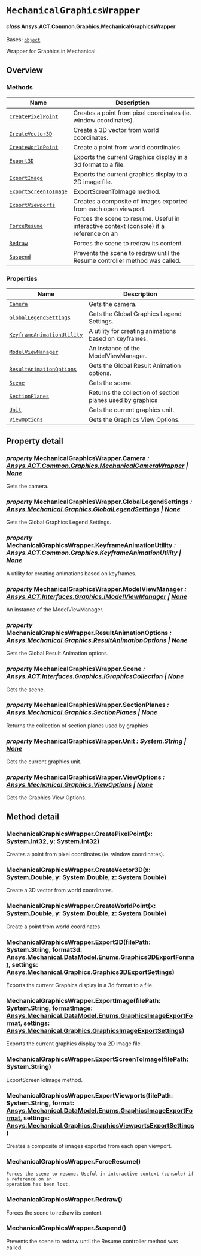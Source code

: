 # `MechanicalGraphicsWrapper`

<a id="ansys.mechanical.stubs.v241.Ansys.ACT.Common.Graphics.MechanicalGraphicsWrapper"></a>

#### *class* Ansys.ACT.Common.Graphics.MechanicalGraphicsWrapper

Bases: [`object`](https://docs.python.org/3/library/functions.html#object)

Wrapper for Graphics in Mechanical.

<!-- !! processed by numpydoc !! -->

<a id="overview"></a>

## Overview

### Methods

| Name | Description |
|-------------------------------------------------------------------------|------------------------------------------------------------------------------------------|
| [`CreatePixelPoint`](#MechanicalGraphicsWrapper.CreatePixelPoint)       | Creates a point from pixel coordinates (ie. window coordinates).                         |
| [`CreateVector3D`](#MechanicalGraphicsWrapper.CreateVector3D)           | Create a 3D vector from world coordinates.                                               |
| [`CreateWorldPoint`](#MechanicalGraphicsWrapper.CreateWorldPoint)       | Create a point from world coordinates.                                                   |
| [`Export3D`](#MechanicalGraphicsWrapper.Export3D)                       | Exports the current Graphics display in a 3d format to a file.                           |
| [`ExportImage`](#MechanicalGraphicsWrapper.ExportImage)                 | Exports the current graphics display to a 2D image file.                                 |
| [`ExportScreenToImage`](#MechanicalGraphicsWrapper.ExportScreenToImage) | ExportScreenToImage method.                                                              |
| [`ExportViewports`](#MechanicalGraphicsWrapper.ExportViewports)         | Creates a composite of images exported from each open viewport.                          |
| [`ForceResume`](#MechanicalGraphicsWrapper.ForceResume)                 | Forces the scene to resume. Useful in interactive context (console) if a reference on an |
| [`Redraw`](#MechanicalGraphicsWrapper.Redraw)                           | Forces the scene to redraw its content.                                                  |
| [`Suspend`](#MechanicalGraphicsWrapper.Suspend)                         | Prevents the scene to redraw until the Resume controller method was called.              |

### Properties

| Name | Description |
|-----------------------------------------------------------------------------------|-----------------------------------------------------------|
| [`Camera`](#MechanicalGraphicsWrapper.Camera)                                     | Gets the camera.                                          |
| [`GlobalLegendSettings`](#MechanicalGraphicsWrapper.GlobalLegendSettings)         | Gets the Global Graphics Legend Settings.                 |
| [`KeyframeAnimationUtility`](#MechanicalGraphicsWrapper.KeyframeAnimationUtility) | A utility for creating animations based on keyframes.     |
| [`ModelViewManager`](#MechanicalGraphicsWrapper.ModelViewManager)                 | An instance of the ModelViewManager.                      |
| [`ResultAnimationOptions`](#MechanicalGraphicsWrapper.ResultAnimationOptions)     | Gets the Global Result Animation options.                 |
| [`Scene`](#MechanicalGraphicsWrapper.Scene)                                       | Gets the scene.                                           |
| [`SectionPlanes`](#MechanicalGraphicsWrapper.SectionPlanes)                       | Returns the collection of section planes used by graphics |
| [`Unit`](#MechanicalGraphicsWrapper.Unit)                                         | Gets the current graphics unit.                           |
| [`ViewOptions`](#MechanicalGraphicsWrapper.ViewOptions)                           | Gets the Graphics View Options.                           |

<a id="property-detail"></a>

## Property detail

<a id="MechanicalGraphicsWrapper.Camera"></a>

### *property* MechanicalGraphicsWrapper.Camera *: [Ansys.ACT.Common.Graphics.MechanicalCameraWrapper](../../../../../v242/Ansys/ACT/Common/Graphics/MechanicalCameraWrapper.md#ansys.mechanical.stubs.v242.Ansys.ACT.Common.Graphics.MechanicalCameraWrapper) | [None](https://docs.python.org/3/library/constants.html#None)*

Gets the camera.

<!-- !! processed by numpydoc !! -->

<a id="MechanicalGraphicsWrapper.GlobalLegendSettings"></a>

### *property* MechanicalGraphicsWrapper.GlobalLegendSettings *: [Ansys.Mechanical.Graphics.GlobalLegendSettings](../../../../../v242/Ansys/Mechanical/Graphics/GlobalLegendSettings.md#ansys.mechanical.stubs.v242.Ansys.Mechanical.Graphics.GlobalLegendSettings) | [None](https://docs.python.org/3/library/constants.html#None)*

Gets the Global Graphics Legend Settings.

<!-- !! processed by numpydoc !! -->

<a id="MechanicalGraphicsWrapper.KeyframeAnimationUtility"></a>

### *property* MechanicalGraphicsWrapper.KeyframeAnimationUtility *: Ansys.ACT.Common.Graphics.KeyframeAnimationUtility | [None](https://docs.python.org/3/library/constants.html#None)*

A utility for creating animations based on keyframes.

<!-- !! processed by numpydoc !! -->

<a id="MechanicalGraphicsWrapper.ModelViewManager"></a>

### *property* MechanicalGraphicsWrapper.ModelViewManager *: [Ansys.ACT.Interfaces.Graphics.IModelViewManager](../../../../../v242/Ansys/ACT/Interfaces/Graphics/IModelViewManager.md#ansys.mechanical.stubs.v242.Ansys.ACT.Interfaces.Graphics.IModelViewManager) | [None](https://docs.python.org/3/library/constants.html#None)*

An instance of the ModelViewManager.

<!-- !! processed by numpydoc !! -->

<a id="MechanicalGraphicsWrapper.ResultAnimationOptions"></a>

### *property* MechanicalGraphicsWrapper.ResultAnimationOptions *: [Ansys.Mechanical.Graphics.ResultAnimationOptions](../../../../../v242/Ansys/Mechanical/Graphics/ResultAnimationOptions.md#ansys.mechanical.stubs.v242.Ansys.Mechanical.Graphics.ResultAnimationOptions) | [None](https://docs.python.org/3/library/constants.html#None)*

Gets the Global Result Animation options.

<!-- !! processed by numpydoc !! -->

<a id="MechanicalGraphicsWrapper.Scene"></a>

### *property* MechanicalGraphicsWrapper.Scene *: Ansys.ACT.Interfaces.Graphics.IGraphicsCollection | [None](https://docs.python.org/3/library/constants.html#None)*

Gets the scene.

<!-- !! processed by numpydoc !! -->

<a id="MechanicalGraphicsWrapper.SectionPlanes"></a>

### *property* MechanicalGraphicsWrapper.SectionPlanes *: [Ansys.Mechanical.Graphics.SectionPlanes](../../../../../v242/Ansys/Mechanical/Graphics/SectionPlanes.md#ansys.mechanical.stubs.v242.Ansys.Mechanical.Graphics.SectionPlanes) | [None](https://docs.python.org/3/library/constants.html#None)*

Returns the collection of section planes used by graphics

<!-- !! processed by numpydoc !! -->

<a id="MechanicalGraphicsWrapper.Unit"></a>

### *property* MechanicalGraphicsWrapper.Unit *: System.String | [None](https://docs.python.org/3/library/constants.html#None)*

Gets the current graphics unit.

<!-- !! processed by numpydoc !! -->

<a id="MechanicalGraphicsWrapper.ViewOptions"></a>

### *property* MechanicalGraphicsWrapper.ViewOptions *: [Ansys.Mechanical.Graphics.ViewOptions](../../../../../v242/Ansys/Mechanical/Graphics/ViewOptions.md#ansys.mechanical.stubs.v242.Ansys.Mechanical.Graphics.ViewOptions) | [None](https://docs.python.org/3/library/constants.html#None)*

Gets the Graphics View Options.

<!-- !! processed by numpydoc !! -->

<a id="method-detail"></a>

## Method detail

<a id="MechanicalGraphicsWrapper.CreatePixelPoint"></a>

### MechanicalGraphicsWrapper.CreatePixelPoint(x: System.Int32, y: System.Int32)

Creates a point from pixel coordinates (ie. window coordinates).

<!-- !! processed by numpydoc !! -->

<a id="MechanicalGraphicsWrapper.CreateVector3D"></a>

### MechanicalGraphicsWrapper.CreateVector3D(x: System.Double, y: System.Double, z: System.Double)

Create a 3D vector from world coordinates.

<!-- !! processed by numpydoc !! -->

<a id="MechanicalGraphicsWrapper.CreateWorldPoint"></a>

### MechanicalGraphicsWrapper.CreateWorldPoint(x: System.Double, y: System.Double, z: System.Double)

Create a point from world coordinates.

<!-- !! processed by numpydoc !! -->

<a id="MechanicalGraphicsWrapper.Export3D"></a>

### MechanicalGraphicsWrapper.Export3D(filePath: System.String, format3d: [Ansys.Mechanical.DataModel.Enums.Graphics3DExportFormat](../../../../../v242/Ansys/Mechanical/DataModel/Enums/Graphics3DExportFormat.md#ansys.mechanical.stubs.v242.Ansys.Mechanical.DataModel.Enums.Graphics3DExportFormat), settings: [Ansys.Mechanical.Graphics.Graphics3DExportSettings](../../../../../v242/Ansys/Mechanical/Graphics/Graphics3DExportSettings.md#ansys.mechanical.stubs.v242.Ansys.Mechanical.Graphics.Graphics3DExportSettings))

Exports the current Graphics display in a 3d format to a file.

<!-- !! processed by numpydoc !! -->

<a id="MechanicalGraphicsWrapper.ExportImage"></a>

### MechanicalGraphicsWrapper.ExportImage(filePath: System.String, formatImage: [Ansys.Mechanical.DataModel.Enums.GraphicsImageExportFormat](../../../../../v242/Ansys/Mechanical/DataModel/Enums/GraphicsImageExportFormat.md#ansys.mechanical.stubs.v242.Ansys.Mechanical.DataModel.Enums.GraphicsImageExportFormat), settings: [Ansys.Mechanical.Graphics.GraphicsImageExportSettings](../../../../../v242/Ansys/Mechanical/Graphics/GraphicsImageExportSettings.md#ansys.mechanical.stubs.v242.Ansys.Mechanical.Graphics.GraphicsImageExportSettings))

Exports the current graphics display to a 2D image file.

<!-- !! processed by numpydoc !! -->

<a id="MechanicalGraphicsWrapper.ExportScreenToImage"></a>

### MechanicalGraphicsWrapper.ExportScreenToImage(filePath: System.String)

ExportScreenToImage method.

<!-- !! processed by numpydoc !! -->

<a id="MechanicalGraphicsWrapper.ExportViewports"></a>

### MechanicalGraphicsWrapper.ExportViewports(filePath: System.String, format: [Ansys.Mechanical.DataModel.Enums.GraphicsImageExportFormat](../../../../../v242/Ansys/Mechanical/DataModel/Enums/GraphicsImageExportFormat.md#ansys.mechanical.stubs.v242.Ansys.Mechanical.DataModel.Enums.GraphicsImageExportFormat), settings: [Ansys.Mechanical.Graphics.GraphicsViewportsExportSettings](../../../../../v242/Ansys/Mechanical/Graphics/GraphicsViewportsExportSettings.md#ansys.mechanical.stubs.v242.Ansys.Mechanical.Graphics.GraphicsViewportsExportSettings))

Creates a composite of images exported from each open viewport.

<!-- !! processed by numpydoc !! -->

<a id="MechanicalGraphicsWrapper.ForceResume"></a>

### MechanicalGraphicsWrapper.ForceResume()

```text
Forces the scene to resume. Useful in interactive context (console) if a reference on an
operation has been lost.
```

<!-- !! processed by numpydoc !! -->

<a id="MechanicalGraphicsWrapper.Redraw"></a>

### MechanicalGraphicsWrapper.Redraw()

Forces the scene to redraw its content.

<!-- !! processed by numpydoc !! -->

<a id="MechanicalGraphicsWrapper.Suspend"></a>

### MechanicalGraphicsWrapper.Suspend()

Prevents the scene to redraw until the Resume controller method was called.

<!-- !! processed by numpydoc !! -->


